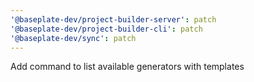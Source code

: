 ```yaml
---
'@baseplate-dev/project-builder-server': patch
'@baseplate-dev/project-builder-cli': patch
'@baseplate-dev/sync': patch
---
```


Add command to list available generators with templates
